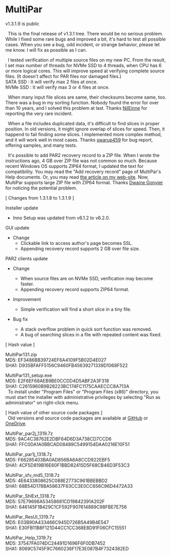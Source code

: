 # MultiPar

v1.3.1.9 is public

&nbsp; This is the final release of v1.3.1 tree. 
There would be no serious problem. 
While I fixed some rare bugs and improved a bit, it's hard to test all possible cases. 
When you see a bug, odd incident, or strange behavior, please let me know. 
I will fix as possible as I can.

&nbsp; I tested verification of multiple source files on my new PC. 
From the result, I set max number of threads for NVMe SSD to 4 threads, 
when CPU has 6 or more logical cores. 
This will improve speed at verifying complete source files. 
(It doesn't affect for PAR files nor damaged files.)  
SATA SSD : It will verify max 2 files at once.  
NVMe SSD : It will verify max 3 or 4 files at once.

&nbsp; When many input file slices are same, their checksums become same, too. 
There was a bug in my sorting function. 
Nobody found the error for over than 10 years, and I solved this problem at last. 
Thanks [NilEinne](https://github.com/Yutaka-Sawada/MultiPar/issues/36) for reporting the very rare incident.

&nbsp; When a file includes duplicated data, it's difficult to find slices in proper position. 
In old versions, it might ignore overlap of slices for speed. 
Then, it happend to fail finding some slices. 
I implemented more complex method, and it will work well in most cases. 
Thanks [swarup459](https://github.com/Yutaka-Sawada/MultiPar/issues/42) for bug report, offering samples, and many tests.

&nbsp; It's possible to add PAR2 recovery record to a ZIP file. 
When I wrote the instructions ago, 4 GB over ZIP file was not common so much. 
Because recent Windows OS supports ZIP64 format, I updated the text for compatibility. 
You may read the "Add recovery record" page of MultiPar's Help documents. 
Or, you may read [the article on my web-site](http://hp.vector.co.jp/authors/VA021385/record.htm). 
Now, MultiPar supports large ZIP file with ZIP64 format. 
Thanks [Dwaine Gonyier](https://github.com/Yutaka-Sawada/MultiPar/issues/44) for noticing the potential problem.


[ Changes from 1.3.1.8 to 1.3.1.9 ]  

Installer update  
- Inno Setup was updated from v6.1.2 to v6.2.0.  

GUI update  
- Change  
  - Clickable link to access author's page becomes SSL.  
  - Appending recovery record supports 2 GB over file size.  

PAR2 clients update  
- Change  
  - When source files are on NVMe SSD, verification may become faster.  
  - Appending recovery record supports ZIP64 format.  

- Improvement  
  - Simple verification will find a short slice in a tiny file.  

- Bug fix  
  - A stack overflow problem in quick sort function was removed.  
  - A bug of searching slices in a file with repeated content was fixed.  


[ Hash value ]  

MultiPar131.zip  
MD5: EF3486BB39724EF6A4109F5B02D4E027  
SHA1: D935BFAFF5156C9460FB45639271339D1068F522  

MultiPar131_setup.exe  
MD5: E2F6EF68AEB9BE0CCDD4D5ABF2A3F318  
SHA1: C2615960B9B28223BC174FC1175CAAECCC8A713A  
&nbsp; To install under "Program Files" or "Program Files (x86)" directory, 
you must start the installer with administrative privileges by selecting 
"Run as administrator" on right-click menu.  


[ Hash value of other source code packages ]  
&nbsp; Old versions and source code packages are available at 
[GitHub](https://github.com/Yutaka-Sawada/MultiPar/releases) or 
[OneDrive](https://1drv.ms/u/s!AtGhNMUyvbWOaSo1n_R8awJ_hg0?e=4V0gXu).  

MultiPar_par2j_1319.7z  
MD5: 9AC4C38762E2DBF64D6D3A738CD7CCD6  
SHA1: FFC0DA1A0BBCAD08489C5499154DAA0216E10F51  

MultiPar_par1j_1318.7z  
MD5: F66285403BA0AD856BA6A8CCD922EBF5  
SHA1: 4CF5D819B16E60F1BBD82415D5F68CB46D3F53C3  

MultiPar_sfv_md5_1318.7z  
MD5: 4E6433808625C088E2773C961BBEBBD2  
SHA1: 68B54D178BA58637F63CC3E0CC656C96D4472A33  

MultiPar_ShlExt_1318.7z  
MD5: 57E79698A53458681CD19842391A202F  
SHA1: 646145F1B429C1CF592F907614889C98FBE7E756  

MultiPar_ResUI_1319.7z  
MD5: E03B90A433466C945D726B5A49B4E547  
SHA1: E30FB11B8F121D44CC1CC368E8D91F06CFC15551  

MultiPar_Help_1319.7z  
MD5: 37547FA074DC24491D1696F6F0DB7452  
SHA1: 8069C5745F9C7660236F17E3E087B4F7324382ED  
